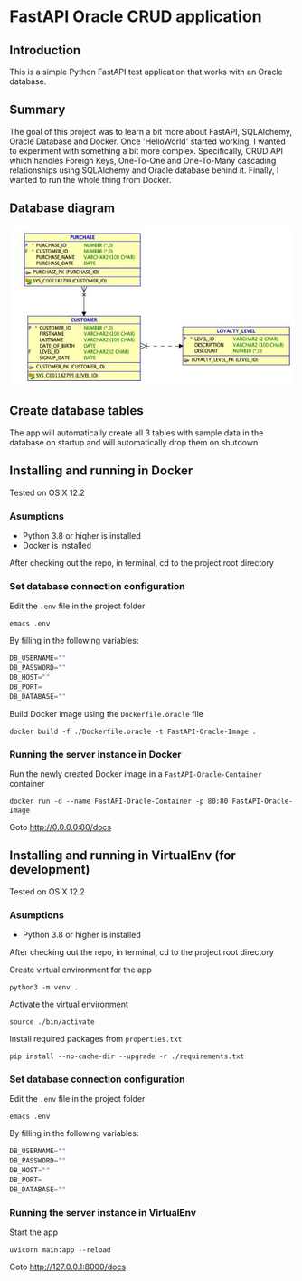 # FastAPI Oracle CRUD application

## Introduction
This is a simple Python FastAPI test application that works with an Oracle database.

## Summary
The goal of this project was to learn a bit more about FastAPI, SQLAlchemy, Oracle Database and Docker.
Once 'HelloWorld' started working, I wanted to experiment with something a bit more complex. Specifically, CRUD API which handles Foreign Keys, One-To-One and One-To-Many cascading relationships using SQLAlchemy and Oracle database behind it. Finally, I wanted to run the whole thing from Docker.

## Database diagram
![Database Diagram](Diagram.jpg?raw=true "Database Diagram")

## Create database tables
The app will automatically create all 3 tables with sample data in the database on startup and will automatically drop them on shutdown

## Installing and running in Docker
Tested on OS X 12.2

### Asumptions

* Python 3.8 or higher is installed
* Docker is installed

After checking out the repo, in terminal, cd to the project root directory

### Set database connection configuration

Edit the `.env` file in the project folder
```console
emacs .env
```

By filling in the following variables:

```python
DB_USERNAME=""
DB_PASSWORD=""
DB_HOST=""
DB_PORT=
DB_DATABASE=""
```

Build Docker image using the `Dockerfile.oracle` file
```console
docker build -f ./Dockerfile.oracle -t FastAPI-Oracle-Image . 
```

### Running the server instance in Docker
Run the newly created Docker image in a `FastAPI-Oracle-Container` container
```console
docker run -d --name FastAPI-Oracle-Container -p 80:80 FastAPI-Oracle-Image
```

Goto http://0.0.0.0:80/docs


## Installing and running in VirtualEnv (for development)
Tested on OS X 12.2

### Asumptions

* Python 3.8 or higher is installed

After checking out the repo, in terminal, cd to the project root directory

Create virtual environment for the app
```console
python3 -m venv .
```

Activate the virtual environment
```console
source ./bin/activate
```

Install required packages from `properties.txt`
```console
pip install --no-cache-dir --upgrade -r ./requirements.txt
```

### Set database connection configuration
Edit the `.env` file in the project folder
```console
emacs .env
```

By filling in the following variables:

```python
DB_USERNAME=""
DB_PASSWORD=""
DB_HOST=""
DB_PORT=
DB_DATABASE=""
```

### Running the server instance in VirtualEnv
Start the app
```console
uvicorn main:app --reload
```

Goto http://127.0.0.1:8000/docs






